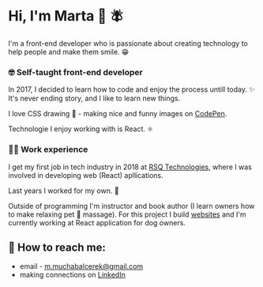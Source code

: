 # Hi, I'm Marta 👋 🪰

I'm a front-end developer who is passionate about creating technology to help people and make them smile. 😁

### 🤓 Self-taught front-end developer

In 2017, I decided to learn how to code and enjoy the process untill today. ✨ It's never ending story, and I like to learn new things.

I love CSS drawing 🎨 - making nice and funny images on [CodePen](https://codepen.io/martakmb).

Technologie I enjoy working with is React. ⚛️ 

### 👩‍💻 Work experience

I get my first job in tech industry in 2018 at [RSQ Technologies](https://www.rsqtechnologies.com/), where I was involved in developing web (React) apllications.

Last years I worked for my own. 🙌

Outside of programming I'm instructor and book author (I learn owners how to make relaxing pet 🐶 massage). 
For this project I build [websites](https://martamucha.pl/) and I'm currently working at React application for dog owners. 

## 💬 How to reach me:
* email - m.muchabalcerek@gmail.com
* making connections on [LinkedIn](https://www.linkedin.com/in/m-mucha-balcerek/)

